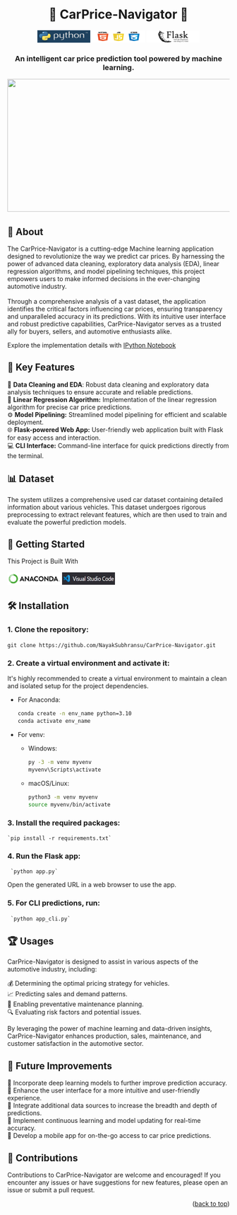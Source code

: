 <a name="readme-top"></a>

<div align="center">

    
# 🚗 CarPrice-Navigator 🔭

  
[![Python][python-shield]][python-url]
[![html-css-js][html-css-js-shield]][html-css-js-url]
[![Flask][flask-shield]][flask-url]
### An intelligent car price prediction tool powered by machine learning.

<img src="https://github.com/NayakSubhransu/Car_Price_Prediction/assets/139241744/24705ba3-6271-4e85-b92e-b1defb5561ab" width="700" height="300">
</div>


<p align="justify">

## 📖 About
The CarPrice-Navigator is a cutting-edge Machine learning application designed to revolutionize the way we predict car prices. By harnessing the power of advanced data cleaning, exploratory data analysis (EDA), linear regression algorithms, and model pipelining techniques, this project empowers users to make informed decisions in the ever-changing automotive industry.
<br ><br >
Through a comprehensive analysis of a vast dataset, the application identifies the critical factors influencing car prices, ensuring transparency and unparalleled accuracy in its predictions. With its intuitive user interface and robust predictive capabilities, CarPrice-Navigator serves as a trusted ally for buyers, sellers, and automotive enthusiasts alike.


Explore the implementation details with <a href="https://github.com/NayakSubhransu/CarPrice-Navigator/blob/main/Car%20Prediction.ipynb">IPython Notebook</a>
</p>


## 🌟 Key Features

🧹 **Data Cleaning and EDA**:
    Robust data cleaning and exploratory data analysis techniques to ensure accurate and reliable predictions.<br >
🔢 **Linear Regression Algorithm:** Implementation of the linear regression algorithm for precise car price predictions.<br >
⚙️ **Model Pipelining:** Streamlined model pipelining for efficient and scalable deployment.<br >
🌐 **Flask-powered Web App:** User-friendly web application built with Flask for easy access and interaction.<br >
💻 **CLI Interface:** Command-line interface for quick predictions directly from the terminal.<br >

## 📊 Dataset
The system utilizes a comprehensive used car dataset containing detailed information about various vehicles. This dataset undergoes rigorous preprocessing to extract relevant features, which are then used to train and evaluate the powerful prediction models.

## 🚀 Getting Started
This Project is Built With <br /><br />
[![Anaconda][anaconda-shield]][anaconda-url] [![VSCode][vscode-shield]][vscode-url]

## 🛠️ Installation

### 1. Clone the repository: 
 `git clone https://github.com/NayakSubhransu/CarPrice-Navigator.git`

### 2. Create a virtual environment and activate it:
It's highly recommended to create a virtual environment to maintain a clean and isolated setup for the project dependencies.

   - For Anaconda:

     ```sh
     conda create -n env_name python=3.10
     conda activate env_name
     ```

   - For venv:
     - Windows:
       ```sh
       py -3 -m venv myvenv
       myvenv\Scripts\activate
       ```
     - macOS/Linux:
       ```sh
       python3 -m venv myvenv
       source myvenv/bin/activate
       ```
### 3. Install the required packages:
    `pip install -r requirements.txt`

### 4. Run the Flask app:
     `python app.py`
Open the generated URL in a web browser to use the app.

### 5. For CLI predictions, run:
     `python app_cli.py`
   

  
## 🏆 Usages
CarPrice-Navigator is designed to assist in various aspects of the automotive industry, including:

💰 Determining the optimal pricing strategy for vehicles. <br >
📈 Predicting sales and demand patterns.<br >
🔧 Enabling preventative maintenance planning.<br >
🔍 Evaluating risk factors and potential issues.<br >

By leveraging the power of machine learning and data-driven insights, CarPrice-Navigator enhances production, sales, maintenance, and customer satisfaction in the automotive sector.

## 🌟 Future Improvements

🧠 Incorporate deep learning models to further improve prediction accuracy. <br >
🎨 Enhance the user interface for a more intuitive and user-friendly experience. <br >
📂 Integrate additional data sources to increase the breadth and depth of predictions. <br >
🔄 Implement continuous learning and model updating for real-time accuracy. <br >
📱 Develop a mobile app for on-the-go access to car price predictions. <br >

## 🤝 Contributions
Contributions to CarPrice-Navigator are welcome and encouraged! If you encounter any issues or have suggestions for new features, please open an issue or submit a pull request.

<p align="right">(<a href="#readme-top">back to top</a>)</p>


[anaconda-shield]: https://raw.githubusercontent.com/Pranav-Nagpure/Support-Repository/master/images/anaconda-shield.png
[anaconda-url]: https://www.anaconda.com "Anaconda"

[vscode-shield]: https://raw.githubusercontent.com/Pranav-Nagpure/Support-Repository/master/images/vscode-shield.png
[vscode-url]: https://code.visualstudio.com "VSCode"

[python-shield]: https://raw.githubusercontent.com/Pranav-Nagpure/Support-Repository/master/images/python-shield.png "Python"
[python-url]: https://www.python.org

[html-css-js-shield]: https://raw.githubusercontent.com/Pranav-Nagpure/Support-Repository/master/images/html-css-js-shield.png
[html-css-js-url]: https://html.spec.whatwg.org "HTML | CSS | JavaScript"

[flask-shield]: https://raw.githubusercontent.com/Pranav-Nagpure/Support-Repository/master/images/flask-shield.png "Flask"
[flask-url]: https://flask.palletsprojects.com
